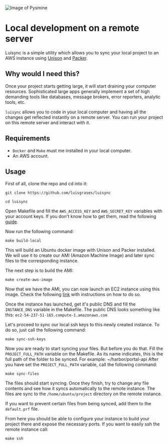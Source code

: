 ![Image of Pysmine](https://i.ibb.co/GW9M589/logo.png)

# Local development on a remote server
Luisync is a simple utility which allows you to sync your local project to an AWS instance using [Unison](https://www.cis.upenn.edu/~bcpierce/unison/) and [Packer](https://www.packer.io/). 

## Why would I need this?
Once your project starts getting large, it will start draining your computer resources. Sophisticated large apps generally implement a set of high demanding tools like databases, message brokers, error reporters, analytic tools, etc.

`luisync` allows you to code in your local computer and having all the changes get reflected instantly on a remote server. You can run your project on this remote server and interact with it.

## Requirements
- `Docker` and `Make` must me installed in your local computer.  
- An AWS account.

## Usage
First of all, clone the repo and cd into it:
```
git clone https://github.com/luisgrases/luisync
```
```
cd luisync
```
Open Makefile and fill the `AWS_ACCESS_KEY` and `AWS_SECRET_KEY` variables with your account keys. If you don't know how to get them, read the following [guide](https://docs.aws.amazon.com/general/latest/gr/aws-sec-cred-types.html#access-keys-and-secret-access-keys).

Now run the following command:
```
make build-local
```
This will build an Ubuntu docker image with Unison and Packer installed. We will use it to create our AMI (Amazon Machine Image) and later sync files to the corresponding instance.

The next step is to build the AMI:

```
make create-aws-image
```

Now that we have the AMI, you can now launch an EC2 instance using this image. Check the following [link](https://aws.amazon.com/premiumsupport/knowledge-center/launch-instance-custom-ami/) with instructions on how to do so.  

Once the instance has launched, get it's public DNS and fill the `INSTANCE_DNS` variable in the Makefile. The public DNS looks something like this: `ec2-54-237-51-165.compute-1.amazonaws.com`

Let's proceed to sync our local ssh keys to this newly created instance. To do so, just call the following command:

```
make sync-ssh-keys 
```

Now you are ready to start syncing your files. But before you do that. Fill the `PROJECT_FULL_PATH` variable on the Makefile. As its name indicates, this is the full path of the folder to be synced. For example: ~/harbor/portal-api
After you have set the `PROJECT_FULL_PATH` variable, call the following command:

```
make sync-files
```

The files should start syncing. Once they finish, try to change any file contents and see how it syncs automatically to the remote instance. The files are sync to the `/home/ubuntu/project` directory on the remote instance.

If you want to prevent certain files from being synced, add them to the `default.prf` file.


From here you should be able to configure your instance to build your project there and expose the necessary ports.
If you want to easily ssh the remote instance call:

```
make ssh
```